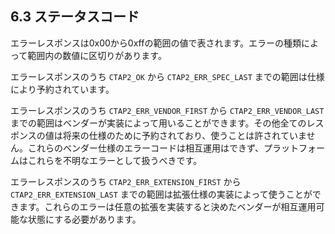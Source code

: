 ## 6.3 ステータスコード
エラーレスポンスは0x00から0xffの範囲の値で表されます。エラーの種類によって範囲内の数値に区切りがあります。

エラーレスポンスのうち `CTAP2_OK` から `CTAP2_ERR_SPEC_LAST` までの範囲は仕様により予約されています。

エラーレスポンスのうち `CTAP2_ERR_VENDOR_FIRST` から `CTAP2_ERR_VENDOR_LAST` までの範囲はベンダーが実装によって用いることができます。その他全てのレスポンスの値は将来の仕様のために予約されており、使うことは許されていません。これらのベンダー仕様のエラーコードは相互運用はできず、プラットフォームはこれらを不明なエラーとして扱うべきです。

エラーレスポンスのうち `CTAP2_ERR_EXTENSION_FIRST` から `CTAP2_ERR_EXTENSION_LAST` までの範囲は拡張仕様の実装によって使うことができます。これらのエラーは任意の拡張を実装すると決めたベンダーが相互運用可能な状態にする必要があります。
